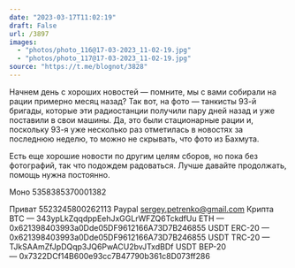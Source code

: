 ```yaml
---
date: "2023-03-17T11:02:19"
draft: False
url: /3897
images:
  - "photos/photo_116@17-03-2023_11-02-19.jpg"
  - "photos/photo_117@17-03-2023_11-02-19.jpg"
source: "https://t.me/blognot/3828"
---
```


Начнем день с хороших новостей — помните, мы с вами собирали на рации примерно месяц назад? Так вот, на фото — танкисты 93-й бригады, которые эти радиостанции получили пару дней назад и уже поставили в свои машины. Да, это были стационарные рации и, поскольку 93-я уже несколько раз отметилась в новостях за последнюю неделю, то можно не скрывать, что фото из Бахмута.

Есть еще хорошие новости по другим целям сборов, но пока без фотографий, так что подождем радоваться. Лучше давайте продолжать, помощь нужна постоянно.

Моно 5358385370001382

Приват 5523245800262113
Paypal sergey.petrenko@gmail.com
Крипта 
BTC — 343ypLkZqqdppEehJxGGLrWFZQ6TckdfUu
ETH — 0x621398403993a0Dde05DF9612166A73D7B246855
USDT ERC-20 — 0x621398403993a0Dde05DF9612166A73D7B246855
USDT TRC-20 — TJkSAAmZfJpDQqp3JQ6PwACU2bvJTxdBDf
USDT BEP-20 — 0x7322DCf14B600e93cc7B47790b361c8D073ff286
